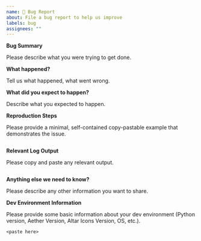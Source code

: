 ```yaml
---
name: 🐛 Bug Report
about: File a bug report to help us improve
labels: bug
assignees: ""
---
```


**Bug Summary**

Please describe what you were trying to get done.

**What happened?**

Tell us what happened, what went wrong.

**What did you expect to happen?**

Describe what you expected to happen.

**Reproduction Steps**

Please provide a minimal, self-contained copy-pastable example that demonstrates the issue.

```python

```

**Relevant Log Output**

Please copy and paste any relevant output.

```console
```

**Anything else we need to know?**

Please describe any other information you want to share.

**Dev Environment Information**

Please provide some basic information about your dev environment (Python version, Aether Version, Altar Icons Version, OS, etc.).

```console
<paste here>
```
